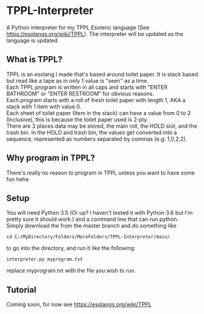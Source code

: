 # TPPL-Interpreter
A Python interpreter for my TPPL Esoteric language (See https://esolangs.org/wiki/TPPL). The interpreter will be updated as the language is updated.
## What is TPPL?
TPPL is an esolang I made that's based around toilet paper. It is stack based but read like a tape as in only 1 value is "seen" as a time.<br>
Each TPPL program is written in all caps and starts with "ENTER BATHROOM" or "ENTER RESTROOM" for obvious reasons.<br>
Each program starts with a roll of fresh toilet paper with length 1, AKA a stack with 1 item with value 0.<br> 
Each sheet of toilet paper (Item in the stack) can have a value from 0 to 2 (Inclusive), this is because the toilet paper used is 2-ply.<br>
There are 3 places data may be stored, the main roll, the HOLD slot, and the trash bin. In the HOLD and trash bin, the values get converted into a sequence, represented as numbers separated by commas (e.g. 1,0,2,2).<br>
## Why program in TPPL?
There's really no reason to program in TPPL unless you want to have some fun hehe.
## Setup
You will need Python 3.5 (Or up? I haven't tested it with Python 3.6 but I'm pretty sure it should work.) and a command line that can run python.<br>
Simply download the from the master branch and do something like
```
cd C:/MyDirectory/Folders/MoreFolders/TPPL-Interpreter/main/
```
to go into the directory, and run it like the following:
```
interpreter.py myprogram.txt
```
replace myprogram.txt with the file you wish to run.
## Tutorial
Coming soon, for now see https://esolangs.org/wiki/TPPL

